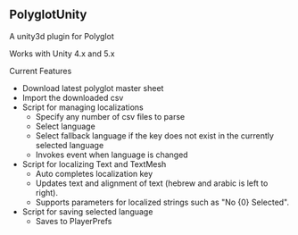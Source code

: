## PolyglotUnity ##
A unity3d plugin for Polyglot

Works with Unity 4.x and 5.x

Current Features
- Download latest polyglot master sheet
- Import the downloaded csv
- Script for managing localizations
	- Specify any number of csv files to parse
	- Select language
	- Select fallback language if the key does not exist in the currently selected language
	- Invokes event when language is changed
- Script for localizing Text and TextMesh
	- Auto completes localization key
	- Updates text and alignment of text (hebrew and arabic is left to right).
	- Supports parameters for localized strings such as "No {0} Selected".
- Script for saving selected language
	- Saves to PlayerPrefs
